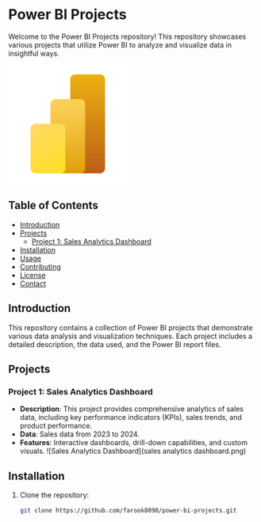 # Power BI Projects

Welcome to the Power BI Projects repository! This repository showcases various projects that utilize Power BI to analyze and visualize data in insightful ways.

![Power BI Banner](icons8-power-bi-logo-240.png)

## Table of Contents

- [Introduction](#introduction)
- [Projects](#projects)
  - [Project 1: Sales Analytics Dashboard](#project-1-sales-analytics-dashboard)
- [Installation](#installation)
- [Usage](#usage)
- [Contributing](#contributing)
- [License](#license)
- [Contact](#contact)

## Introduction

This repository contains a collection of Power BI projects that demonstrate various data analysis and visualization techniques. Each project includes a detailed description, the data used, and the Power BI report files.

## Projects

### Project 1: Sales Analytics Dashboard

- **Description**: This project provides comprehensive analytics of sales data, including key performance indicators (KPIs), sales trends, and product performance.
- **Data**: Sales data from 2023 to 2024.
- **Features**: Interactive dashboards, drill-down capabilities, and custom visuals.
  ![Sales Analytics Dashboard](sales analytics dashboard.png)
  
## Installation

1. Clone the repository:
   ```bash
   git clone https://github.com/farook8090/power-bi-projects.git

